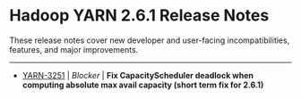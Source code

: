 # Hadoop YARN 2.6.1 Release Notes

These release notes cover new developer and user-facing incompatibilities, features, and major improvements.

---

* [YARN-3251](https://issues.apache.org/jira/browse/YARN-3251) | *Blocker* | **Fix CapacityScheduler deadlock when computing absolute max avail capacity (short term fix for 2.6.1)**


